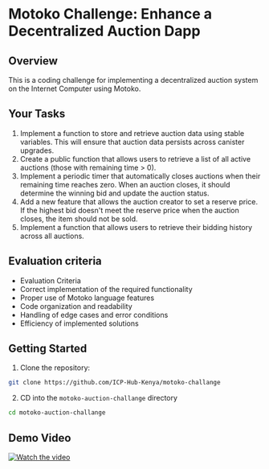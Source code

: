 # Motoko Challenge: Enhance a Decentralized Auction Dapp

## Overview

This is a coding challenge for implementing a decentralized auction system on the Internet Computer using Motoko.

## Your Tasks

1. Implement a function to store and retrieve auction data using stable variables. This will ensure that auction data persists across canister upgrades.
2. Create a public function that allows users to retrieve a list of all active auctions (those with remaining time > 0).
3. Implement a periodic timer that automatically closes auctions when their remaining time reaches zero. When an auction closes, it should determine the winning bid and update the auction status.
4. Add a new feature that allows the auction creator to set a reserve price. If the highest bid doesn't meet the reserve price when the auction closes, the item should not be sold.
5. Implement a function that allows users to retrieve their bidding history across all auctions.

## Evaluation criteria

- Evaluation Criteria
- Correct implementation of the required functionality
- Proper use of Motoko language features
- Code organization and readability
- Handling of edge cases and error conditions
- Efficiency of implemented solutions

## Getting Started

1. Clone the repository:

```bash
git clone https://github.com/ICP-Hub-Kenya/motoko-challange
```

2. CD into the ``motoko-auction-challange`` directory

```bash
cd motoko-auction-challange
```

## Demo Video

[![Watch the video](https://img.youtube.com/vi/oEQMBj-l3ss/0.jpg)](https://youtu.be/oEQMBj-l3ss)

